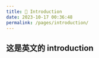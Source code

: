 ```yaml
---
title: 🍤 Introduction
date: 2023-10-17 00:36:48
permalink: /pages/introduction/
---
```


## 这是英文的 introduction